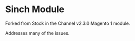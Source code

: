 # Sinch Module
Forked from Stock in the Channel v2.3.0 Magento 1 module.

Addresses many of the issues.